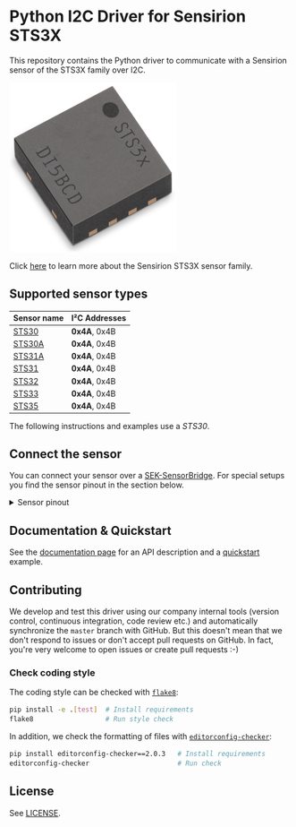 # Python I2C Driver for Sensirion STS3X

This repository contains the Python driver to communicate with a Sensirion sensor of the STS3X family over I2C. 

<img src="https://raw.githubusercontent.com/Sensirion/python-i2c-sts3x/master/images/STS3x.png"
    width="300px" alt="STS3X picture">


Click [here](https://www.sensirion.com/search/products?q=STS3x) to learn more about the Sensirion STS3X sensor family.



## Supported sensor types

| Sensor name   | I²C Addresses  |
| ------------- | -------------- |
|[STS30](https://sensirion.com/products/catalog/STS30-DIS)| **0x4A**, 0x4B|
|[STS30A](https://www.sensirion.com/products/catalog/STS30A-DIS)| **0x4A**, 0x4B|
|[STS31A](https://www.sensirion.com/products/catalog/STS31A-DIS)| **0x4A**, 0x4B|
|[STS31](https://www.sensirion.com/products/catalog/STS31-DIS)| **0x4A**, 0x4B|
|[STS32](https://www.sensirion.com/products/catalog/STS32-DIS)| **0x4A**, 0x4B|
|[STS33](https://www.sensirion.com/products/catalog/STS33-DIS)| **0x4A**, 0x4B|
|[STS35](https://www.sensirion.com/products/catalog/STS35-DIS)| **0x4A**, 0x4B|

The following instructions and examples use a *STS30*.



## Connect the sensor

You can connect your sensor over a [SEK-SensorBridge](https://developer.sensirion.com/sensirion-products/sek-sensorbridge/).
For special setups you find the sensor pinout in the section below.

<details><summary>Sensor pinout</summary>
<p>
<img src="https://raw.githubusercontent.com/Sensirion/python-i2c-sts3x/master/images/STS3x_pinout.png"
     width="300px" alt="sensor wiring picture">

| *Pin* | *Cable Color* | *Name* | *Description*  | *Comments* |
|-------|---------------|:------:|----------------|------------|
| 1 | green | SDA | I2C: Serial data input / output | 
| 2 | black | GND | Ground | 
| 3 | yellow | SCL | I2C: Serial clock input | 
| 4 | red | VDD | Supply Voltage | 2.15V to 5.5V


</p>
</details>


## Documentation & Quickstart

See the [documentation page](https://sensirion.github.io/python-i2c-sts3x) for an API description and a 
[quickstart](https://sensirion.github.io/python-i2c-sts3x/execute-measurements.html) example.


## Contributing

We develop and test this driver using our company internal tools (version
control, continuous integration, code review etc.) and automatically
synchronize the `master` branch with GitHub. But this doesn't mean that we
don't respond to issues or don't accept pull requests on GitHub. In fact,
you're very welcome to open issues or create pull requests :-)

### Check coding style

The coding style can be checked with [`flake8`](http://flake8.pycqa.org/):

```bash
pip install -e .[test]  # Install requirements
flake8                  # Run style check
```

In addition, we check the formatting of files with
[`editorconfig-checker`](https://editorconfig-checker.github.io/):

```bash
pip install editorconfig-checker==2.0.3   # Install requirements
editorconfig-checker                      # Run check
```

## License

See [LICENSE](LICENSE).
